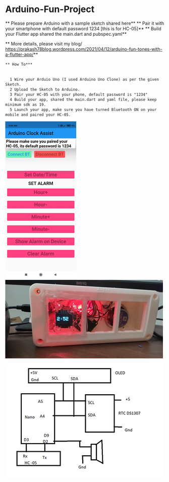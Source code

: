 # Arduino-Fun-Project
   
   
   
** Please prepare Arduino with a sample sketch shared here**
** Pair it with your smartphone with default password 1234 [this is for HC-05]**
** Build your Flutter app shared the main.dart and pubspec.yaml**


 ** More details, please visit my blog/ https://prakash78blog.wordpress.com/2021/04/12/arduino-fun-tones-with-a-flutter-app/**
 
 
    ** How To***
    
    
      1 Wire your Arduio Uno (I used Arduino Uno Clone) as per the given Sketch.
      2 Upload the Sketch to Arduino.
      3 Pair your HC-05 with your phone, default password is "1234"
      4 Build your app, shared the main.dart and yaml file, please keep minimum sdk as 19.
      5 Launch your app, make sure you have turned Bluetooth ON on your mobile and paired your HC-05.

![alt text](https://github.com/prax78/Arduino_Clock_Control_Via_App/blob/main/App.png)
![alt text](https://github.com/prax78/Arduino_Clock_Control_Via_App/blob/main/Arduino_Clock.png)


![alt text](https://github.com/prax78/Arduino_Clock_Control_Via_App/blob/main/clock-sketch.png)
